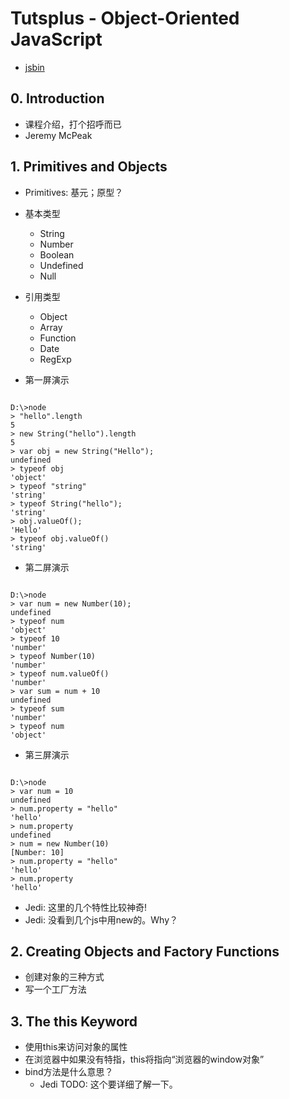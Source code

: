 # Tutsplus - Object-Oriented JavaScript

* [jsbin](https://jsbin.com/)

## 0. Introduction

* 课程介绍，打个招呼而已
* Jeremy McPeak

## 1. Primitives and Objects

* Primitives: 基元；原型？
* 基本类型
  * String
  * Number
  * Boolean
  * Undefined
  * Null
* 引用类型
  * Object
  * Array
  * Function
  * Date
  * RegExp

* 第一屏演示

```screen

D:\>node
> "hello".length
5
> new String("hello").length
5
> var obj = new String("Hello");
undefined
> typeof obj
'object'
> typeof "string"
'string'
> typeof String("hello");
'string'
> obj.valueOf();
'Hello'
> typeof obj.valueOf()
'string'

```

* 第二屏演示

```screen

D:\>node
> var num = new Number(10);
undefined
> typeof num
'object'
> typeof 10
'number'
> typeof Number(10)
'number'
> typeof num.valueOf()
'number'
> var sum = num + 10
undefined
> typeof sum
'number'
> typeof num
'object'

```

* 第三屏演示

```screen

D:\>node
> var num = 10
undefined
> num.property = "hello"
'hello'
> num.property
undefined
> num = new Number(10)
[Number: 10]
> num.property = "hello"
'hello'
> num.property
'hello'

```

* Jedi: 这里的几个特性比较神奇!
* Jedi: 没看到几个js中用new的。Why？

## 2. Creating Objects and Factory Functions

* 创建对象的三种方式
* 写一个工厂方法

## 3. The this Keyword

* 使用this来访问对象的属性
* 在浏览器中如果没有特指，this将指向“浏览器的window对象”
* bind方法是什么意思？
  * Jedi TODO: 这个要详细了解一下。
